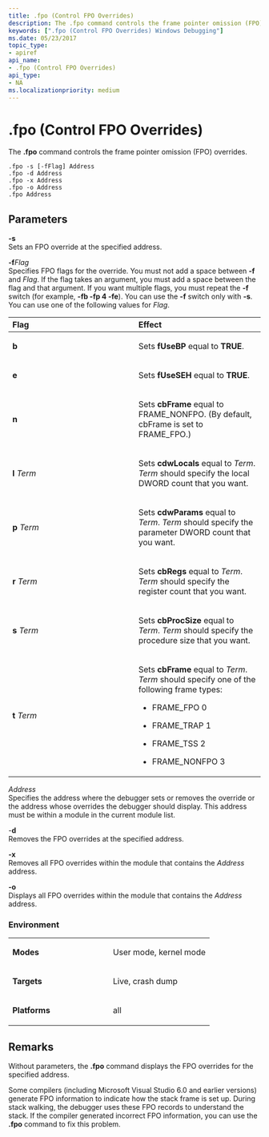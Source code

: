 ```yaml
---
title: .fpo (Control FPO Overrides)
description: The .fpo command controls the frame pointer omission (FPO) overrides.
keywords: [".fpo (Control FPO Overrides) Windows Debugging"]
ms.date: 05/23/2017
topic_type:
- apiref
api_name:
- .fpo (Control FPO Overrides)
api_type:
- NA
ms.localizationpriority: medium
---
```


# .fpo (Control FPO Overrides)


The **.fpo** command controls the frame pointer omission (FPO) overrides.

```dbgcmd
.fpo -s [-fFlag] Address 
.fpo -d Address 
.fpo -x Address 
.fpo -o Address 
.fpo Address 
```

## <span id="ddk_meta_control_fpo_overrides_dbg"></span><span id="DDK_META_CONTROL_FPO_OVERRIDES_DBG"></span>Parameters


<span id="_______-s______"></span><span id="_______-S______"></span> **-s**   
Sets an FPO override at the specified address.

<span id="_______-fFlag______"></span><span id="_______-fflag______"></span><span id="_______-FFLAG______"></span> **-f***Flag*   
Specifies FPO flags for the override. You must not add a space between **-f** and *Flag*. If the flag takes an argument, you must add a space between the flag and that argument. If you want multiple flags, you must repeat the **-f** switch (for example, **-fb -fp 4 -fe**). You can use the **-f** switch only with **-s**. You can use one of the following values for *Flag*.

<table>
<colgroup>
<col width="50%" />
<col width="50%" />
</colgroup>
<thead>
<tr class="header">
<th align="left">Flag</th>
<th align="left">Effect</th>
</tr>
</thead>
<tbody>
<tr class="odd">
<td align="left"><p><strong>b</strong></p></td>
<td align="left"><p>Sets <strong>fUseBP</strong> equal to <strong>TRUE</strong>.</p></td>
</tr>
<tr class="even">
<td align="left"><p><strong>e</strong></p></td>
<td align="left"><p>Sets <strong>fUseSEH</strong> equal to <strong>TRUE</strong>.</p></td>
</tr>
<tr class="odd">
<td align="left"><p><strong>n</strong></p></td>
<td align="left"><p>Sets <strong>cbFrame</strong> equal to FRAME_NONFPO. (By default, cbFrame is set to FRAME_FPO.)</p></td>
</tr>
<tr class="even">
<td align="left"><p><strong>l</strong> <strong></strong> <em>Term</em></p></td>
<td align="left"><p>Sets <strong>cdwLocals</strong> equal to <em>Term</em>. <em>Term</em> should specify the local DWORD count that you want.</p></td>
</tr>
<tr class="odd">
<td align="left"><p><strong>p</strong> <strong></strong> <em>Term</em></p></td>
<td align="left"><p>Sets <strong>cdwParams</strong> equal to <em>Term</em>. <em>Term</em> should specify the parameter DWORD count that you want.</p></td>
</tr>
<tr class="even">
<td align="left"><p><strong>r</strong> <strong></strong> <em>Term</em></p></td>
<td align="left"><p>Sets <strong>cbRegs</strong> equal to <em>Term</em>. <em>Term</em> should specify the register count that you want.</p></td>
</tr>
<tr class="odd">
<td align="left"><p><strong>s</strong> <strong></strong> <em>Term</em></p></td>
<td align="left"><p>Sets <strong>cbProcSize</strong> equal to <em>Term</em>. <em>Term</em> should specify the procedure size that you want.</p></td>
</tr>
<tr class="even">
<td align="left"><p><strong>t</strong> <strong></strong> <em>Term</em></p></td>
<td align="left"><p>Sets <strong>cbFrame</strong> equal to <em>Term</em>. <em>Term</em> should specify one of the following frame types:</p>
<ul>
<li><p>FRAME_FPO 0</p></li>
<li><p>FRAME_TRAP 1</p></li>
<li><p>FRAME_TSS 2</p></li>
<li><p>FRAME_NONFPO 3</p></li>
</ul></td>
</tr>
</tbody>
</table>

 

<span id="_______Address______"></span><span id="_______address______"></span><span id="_______ADDRESS______"></span> *Address*   
Specifies the address where the debugger sets or removes the override or the address whose overrides the debugger should display. This address must be within a module in the current module list.

<span id="_______-d______"></span><span id="_______-D______"></span> -**d**   
Removes the FPO overrides at the specified address.

<span id="_______-x______"></span><span id="_______-X______"></span> **-x**   
Removes all FPO overrides within the module that contains the *Address* address.

<span id="_______-o______"></span><span id="_______-O______"></span> **-o**   
Displays all FPO overrides within the module that contains the *Address* address.

### <span id="Environment"></span><span id="environment"></span><span id="ENVIRONMENT"></span>Environment

<table>
<colgroup>
<col width="50%" />
<col width="50%" />
</colgroup>
<tbody>
<tr class="odd">
<td align="left"><p><strong>Modes</strong></p></td>
<td align="left"><p>User mode, kernel mode</p></td>
</tr>
<tr class="even">
<td align="left"><p><strong>Targets</strong></p></td>
<td align="left"><p>Live, crash dump</p></td>
</tr>
<tr class="odd">
<td align="left"><p><strong>Platforms</strong></p></td>
<td align="left"><p>all</p></td>
</tr>
</tbody>
</table>

 

Remarks
-------

Without parameters, the **.fpo** command displays the FPO overrides for the specified address.

Some compilers (including Microsoft Visual Studio 6.0 and earlier versions) generate FPO information to indicate how the stack frame is set up. During stack walking, the debugger uses these FPO records to understand the stack. If the compiler generated incorrect FPO information, you can use the **.fpo** command to fix this problem.

 

 





